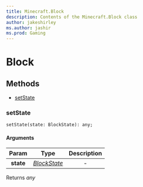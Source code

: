 ```yaml
---
title: Minecraft.Block
description: Contents of the Minecraft.Block class
author: jakeshirley
ms.author: jashir
ms.prod: Gaming
---
```

# Block


## Methods
- [setState](#setstate)
  
### **setState**
`
setState(state: BlockState): any;
`

#### Arguments
| Param | Type | Description |
| :---: | :---: | :---: |
| **state** | [*BlockState*]("BlockState.md") | - |

Returns *any*

